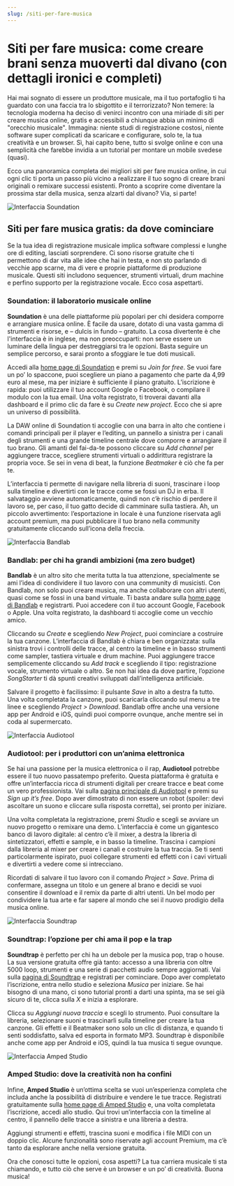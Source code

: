 ```yaml
---
slug: /siti-per-fare-musica
---
```

# Siti per fare musica: come creare brani senza muoverti dal divano (con dettagli ironici e completi)

Hai mai sognato di essere un produttore musicale, ma il tuo portafoglio ti ha guardato con una faccia tra lo sbigottito e il terrorizzato? Non temere: la tecnologia moderna ha deciso di venirci incontro con una miriade di siti per creare musica online, gratis e accessibili a chiunque abbia un minimo di "orecchio musicale". Immagina: niente studi di registrazione costosi, niente software super complicati da scaricare e configurare, solo te, la tua creatività e un browser. Sì, hai capito bene, tutto si svolge online e con una semplicità che farebbe invidia a un tutorial per montare un mobile svedese (quasi).

Ecco una panoramica completa dei migliori siti per fare musica online, in cui ogni clic ti porta un passo più vicino a realizzare il tuo sogno di creare brani originali o remixare successi esistenti. Pronto a scoprire come diventare la prossima star della musica, senza alzarti dal divano? Via, si parte!

![Interfaccia Soundation](/guide-img/output/fc6c0fcf.jpg)

## Siti per fare musica gratis: da dove cominciare

Se la tua idea di registrazione musicale implica software complessi e lunghe ore di editing, lasciati sorprendere. Ci sono risorse gratuite che ti permettono di dar vita alle idee che hai in testa, e non sto parlando di vecchie app scarne, ma di vere e proprie piattaforme di produzione musicale. Questi siti includono sequencer, strumenti virtuali, drum machine e perfino supporto per la registrazione vocale. Ecco cosa aspettarti.

### Soundation: il laboratorio musicale online

**Soundation** è una delle piattaforme più popolari per chi desidera comporre e arrangiare musica online. È facile da usare, dotato di una vasta gamma di strumenti e risorse, e – dulcis in fundo – gratuito. La cosa divertente è che l'interfaccia è in inglese, ma non preoccuparti: non serve essere un luminare della lingua per destreggiarsi tra le opzioni. Basta seguire un semplice percorso, e sarai pronto a sfoggiare le tue doti musicali.

Accedi alla [home page di Soundation](https://soundation.com/) e premi su *Join for free*. Se vuoi fare un po’ lo spaccone, puoi scegliere un piano a pagamento che parte da 4,99 euro al mese, ma per iniziare è sufficiente il piano gratuito. L’iscrizione è rapida: puoi utilizzare il tuo account Google o Facebook, o compilare il modulo con la tua email. Una volta registrato, ti troverai davanti alla dashboard e il primo clic da fare è su *Create new project*. Ecco che si apre un universo di possibilità.

La DAW online di Soundation ti accoglie con una barra in alto che contiene i comandi principali per il player e l’editing, un pannello a sinistra per i canali degli strumenti e una grande timeline centrale dove comporre e arrangiare il tuo brano. Gli amanti del fai-da-te possono cliccare su *Add channel* per aggiungere tracce, scegliere strumenti virtuali o addirittura registrare la propria voce. Se sei in vena di beat, la funzione *Beatmaker* è ciò che fa per te.

L’interfaccia ti permette di navigare nella libreria di suoni, trascinare i loop sulla timeline e divertirti con le tracce come se fossi un DJ in erba. Il salvataggio avviene automaticamente, quindi non c’è rischio di perdere il lavoro se, per caso, il tuo gatto decide di camminare sulla tastiera. Ah, un piccolo avvertimento: l’esportazione in locale è una funzione riservata agli account premium, ma puoi pubblicare il tuo brano nella community gratuitamente cliccando sull’icona della freccia.

![Interfaccia Bandlab](/guide-img/output/9847d20d.jpg)

### Bandlab: per chi ha grandi ambizioni (ma zero budget)

**Bandlab** è un altro sito che merita tutta la tua attenzione, specialmente se ami l’idea di condividere il tuo lavoro con una community di musicisti. Con Bandlab, non solo puoi creare musica, ma anche collaborare con altri utenti, quasi come se fossi in una band virtuale. Ti basta andare sulla [home page di Bandlab](https://www.bandlab.com/) e registrarti. Puoi accedere con il tuo account Google, Facebook o Apple. Una volta registrato, la dashboard ti accoglie come un vecchio amico.

Cliccando su *Create* e scegliendo *New Project*, puoi cominciare a costruire la tua canzone. L’interfaccia di Bandlab è chiara e ben organizzata: sulla sinistra trovi i controlli delle tracce, al centro la timeline e in basso strumenti come sampler, tastiera virtuale e drum machine. Puoi aggiungere tracce semplicemente cliccando su *Add track* e scegliendo il tipo: registrazione vocale, strumento virtuale o altro. Se non hai idea da dove partire, l’opzione *SongStarter* ti dà spunti creativi sviluppati dall’intelligenza artificiale. 

Salvare il progetto è facilissimo: il pulsante *Save* in alto a destra fa tutto. Una volta completata la canzone, puoi scaricarla cliccando sul menu a tre linee e scegliendo *Project > Download*. Bandlab offre anche una versione app per Android e iOS, quindi puoi comporre ovunque, anche mentre sei in coda al supermercato.

![Interfaccia Audiotool](/guide-img/output/d5bbb83b.jpg)

### Audiotool: per i produttori con un’anima elettronica

Se hai una passione per la musica elettronica o il rap, **Audiotool** potrebbe essere il tuo nuovo passatempo preferito. Questa piattaforma è gratuita e offre un’interfaccia ricca di strumenti digitali per creare tracce e beat come un vero professionista. Vai sulla [pagina principale di Audiotool](https://www.audiotool.com/) e premi su *Sign up it’s free*. Dopo aver dimostrato di non essere un robot (spoiler: devi ascoltare un suono e cliccare sulla risposta corretta), sei pronto per iniziare.

Una volta completata la registrazione, premi *Studio* e scegli se avviare un nuovo progetto o remixare una demo. L’interfaccia è come un gigantesco banco di lavoro digitale: al centro c’è il mixer, a destra la libreria di sintetizzatori, effetti e sample, e in basso la timeline. Trascina i campioni dalla libreria al mixer per creare i canali e costruire la tua traccia. Se ti senti particolarmente ispirato, puoi collegare strumenti ed effetti con i cavi virtuali e divertirti a vedere come si intrecciano.

Ricordati di salvare il tuo lavoro con il comando *Project > Save*. Prima di confermare, assegna un titolo e un genere al brano e decidi se vuoi consentire il download e il remix da parte di altri utenti. Un bel modo per condividere la tua arte e far sapere al mondo che sei il nuovo prodigio della musica online.

![Interfaccia Soundtrap](/guide-img/output/f755fa3.jpg)

### Soundtrap: l’opzione per chi ama il pop e la trap

**Soundtrap** è perfetto per chi ha un debole per la musica pop, trap o house. La sua versione gratuita offre già tanto: accesso a una libreria con oltre 5000 loop, strumenti e una serie di pacchetti audio sempre aggiornati. Vai sulla [pagina di Soundtrap](https://www.soundtrap.com/it/musicmakers) e registrati per cominciare. Dopo aver completato l’iscrizione, entra nello studio e seleziona *Musica* per iniziare. Se hai bisogno di una mano, ci sono tutorial pronti a darti una spinta, ma se sei già sicuro di te, clicca sulla *X* e inizia a esplorare.

Clicca su *Aggiungi nuova traccia* e scegli lo strumento. Puoi consultare la libreria, selezionare suoni e trascinarli sulla timeline per creare la tua canzone. Gli effetti e il Beatmaker sono solo un clic di distanza, e quando ti senti soddisfatto, salva ed esporta in formato MP3. Soundtrap è disponibile anche come app per Android e iOS, quindi la tua musica ti segue ovunque.

![Interfaccia Amped Studio](/guide-img/output/9a3e1700.jpg)

### Amped Studio: dove la creatività non ha confini

Infine, **Amped Studio** è un’ottima scelta se vuoi un’esperienza completa che includa anche la possibilità di distribuire e vendere le tue tracce. Registrati gratuitamente sulla [home page di Amped Studio](https://ampedstudio.com/it/) e, una volta completata l’iscrizione, accedi allo studio. Qui trovi un’interfaccia con la timeline al centro, il pannello delle tracce a sinistra e una libreria a destra.

Aggiungi strumenti e effetti, trascina suoni e modifica i file MIDI con un doppio clic. Alcune funzionalità sono riservate agli account Premium, ma c’è tanto da esplorare anche nella versione gratuita.

Ora che conosci tutte le opzioni, cosa aspetti? La tua carriera musicale ti sta chiamando, e tutto ciò che serve è un browser e un po’ di creatività. Buona musica!
